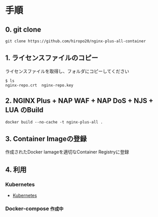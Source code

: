 
# 手順
## 0. git clone
```
git clone https://github.com/hiropo20/nginx-plus-all-container
```

## 1. ライセンスファイルのコピー
ライセンスファイルを取得し、フォルダにコピーしてください
```
$ ls
nginx-repo.crt  nginx-repo.key
```
## 2. NGINX Plus + NAP WAF + NAP DoS + NJS + LUA のBuild
```
docker build --no-cache -t nginx-plus-all .
```

## 3. Container Imageの登録
作成されたDocker Iamageを適切なContainer Registryに登録

## 4. 利用

### Kubernetes
- [Kubernetes](https://github.com/hiropo20/nginx-plus-all-container/tree/main/kubernetes)   

### Docker-compose ``作成中``